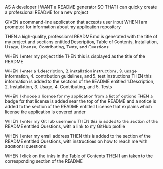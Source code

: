 AS A developer
I WANT a README generator
SO THAT I can quickly create a professional README for a new project

GIVEN a command-line application that accepts user input
WHEN I am prompted for information about my application repository

THEN a high-quality, professional README.md is generated with the title of my project and sections entitled Description, Table of Contents, Installation, Usage, License, Contributing, Tests, and Questions

WHEN I enter my project title
THEN this is displayed as the title of the README

WHEN I enter a 
1.description, 
2. installation instructions, 
3. usage information, 
4. contribution guidelines, and 
5. test instructions
THEN this information is added to the sections of the README entitled 
1.Description, 
2. Installation, 
3. Usage, 
4. Contributing, and 
5. Tests


WHEN I choose a license for my application from a list of options
THEN a badge for that license is added near the top of the README and a notice is added to the section of the 
README entitled License that explains which license the application is covered under

WHEN I enter my GitHub username
THEN this is added to the section of the README entitled Questions, with a link to my GitHub profile

WHEN I enter my email address
THEN this is added to the section of the README entitled Questions, with instructions on how to reach me with additional questions

WHEN I click on the links in the Table of Contents
THEN I am taken to the corresponding section of the README
